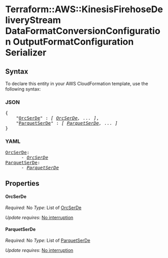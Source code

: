 # Terraform::AWS::KinesisFirehoseDeliveryStream DataFormatConversionConfiguration OutputFormatConfiguration Serializer

## Syntax

To declare this entity in your AWS CloudFormation template, use the following syntax:

### JSON

<pre>
{
    "<a href="#orcserde" title="OrcSerDe">OrcSerDe</a>" : <i>[ <a href="dataformatconversionconfiguration-outputformatconfiguration-serializer-orcserde.md">OrcSerDe</a>, ... ]</i>,
    "<a href="#parquetserde" title="ParquetSerDe">ParquetSerDe</a>" : <i>[ <a href="dataformatconversionconfiguration-outputformatconfiguration-serializer-parquetserde.md">ParquetSerDe</a>, ... ]</i>
}
</pre>

### YAML

<pre>
<a href="#orcserde" title="OrcSerDe">OrcSerDe</a>: <i>
      - <a href="dataformatconversionconfiguration-outputformatconfiguration-serializer-orcserde.md">OrcSerDe</a></i>
<a href="#parquetserde" title="ParquetSerDe">ParquetSerDe</a>: <i>
      - <a href="dataformatconversionconfiguration-outputformatconfiguration-serializer-parquetserde.md">ParquetSerDe</a></i>
</pre>

## Properties

#### OrcSerDe

_Required_: No
_Type_: List of <a href="dataformatconversionconfiguration-outputformatconfiguration-serializer-orcserde.md">OrcSerDe</a>

_Update requires_: [No interruption](https://docs.aws.amazon.com/AWSCloudFormation/latest/UserGuide/using-cfn-updating-stacks-update-behaviors.html#update-no-interrupt)

#### ParquetSerDe

_Required_: No
_Type_: List of <a href="dataformatconversionconfiguration-outputformatconfiguration-serializer-parquetserde.md">ParquetSerDe</a>

_Update requires_: [No interruption](https://docs.aws.amazon.com/AWSCloudFormation/latest/UserGuide/using-cfn-updating-stacks-update-behaviors.html#update-no-interrupt)

